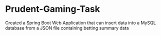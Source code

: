 # Prudent-Gaming-Task
Created a Spring Boot Web Application that can insert data into a MySQL database from a JSON file containing betting summary data
